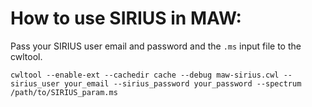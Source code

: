 # How to use SIRIUS in MAW:
Pass your SIRIUS user email and password and the ```.ms``` input file to the cwltool.
```
cwltool --enable-ext --cachedir cache --debug maw-sirius.cwl --sirius_user your_email --sirius_password your_password --spectrum /path/to/SIRIUS_param.ms
```
